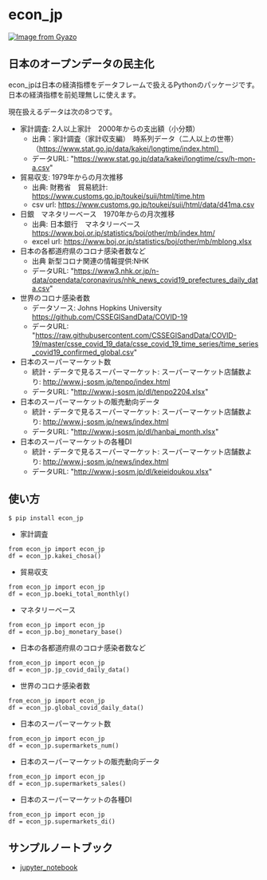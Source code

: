 # econ_jp

[![Image from Gyazo](https://i.gyazo.com/7cb486e1e9bf24d184eb9f3e5b0a7696.png)](https://gyazo.com/7cb486e1e9bf24d184eb9f3e5b0a7696)
## 日本のオープンデータの民主化

econ_jpは日本の経済指標をデータフレームで扱えるPythonのパッケージです。日本の経済指標を前処理無しに使えます。

現在扱えるデータは次の8つです。

- 家計調査: 2人以上家計　2000年からの支出額（小分類）
  - 出典：家計調査（家計収支編）　時系列データ（二人以上の世帯）（https://www.stat.go.jp/data/kakei/longtime/index.html）
  - データURL: "https://www.stat.go.jp/data/kakei/longtime/csv/h-mon-a.csv"
- 貿易収支: 1979年からの月次推移
  - 出典: 財務省　貿易統計: https://www.customs.go.jp/toukei/suii/html/time.htm
  - csv url: https://www.customs.go.jp/toukei/suii/html/data/d41ma.csv
- 日銀　マネタリーベース　1970年からの月次推移
  - 出典: 日本銀行　マネタリーベース　https://www.boj.or.jp/statistics/boj/other/mb/index.htm/
  - excel url: https://www.boj.or.jp/statistics/boj/other/mb/mblong.xlsx
- 日本の各都道府県のコロナ感染者数など
  - 出典 新型コロナ関連の情報提供:NHK
  - データURL: "https://www3.nhk.or.jp/n-data/opendata/coronavirus/nhk_news_covid19_prefectures_daily_data.csv"
- 世界のコロナ感染者数
  - データソース: Johns Hopkins University https://github.com/CSSEGISandData/COVID-19
  - データURL: "https://raw.githubusercontent.com/CSSEGISandData/COVID-19/master/csse_covid_19_data/csse_covid_19_time_series/time_series_covid19_confirmed_global.csv"
- 日本のスーパーマーケット数
  - 統計・データで見るスーパーマーケット:
    スーパーマーケット店舗数より: http://www.j-sosm.jp/tenpo/index.html
  - データURL: "http://www.j-sosm.jp/dl/tenpo2204.xlsx"
- 日本のスーパーマーケットの販売動向データ
  - 統計・データで見るスーパーマーケット: スーパーマーケット店舗数より: http://www.j-sosm.jp/news/index.html
  - データURL: "http://www.j-sosm.jp/dl/hanbai_month.xlsx"
- 日本のスーパーマーケットの各種DI
  - 統計・データで見るスーパーマーケット: スーパーマーケット店舗数より: http://www.j-sosm.jp/news/index.html
  - データURL: "http://www.j-sosm.jp/dl/keieidoukou.xlsx"

## 使い方

```
$ pip install econ_jp
```

- 家計調査
  
```
from econ_jp import econ_jp
df = econ_jp.kakei_chosa()
```

- 貿易収支

```
from econ_jp import econ_jp
df = econ_jp.boeki_total_monthly()
```

- マネタリーベース

```
from econ_jp import econ_jp
df = econ_jp.boj_monetary_base()
```

- 日本の各都道府県のコロナ感染者数など

```
from_econ_jp import econ_jp
df = econ_jp.jp_covid_daily_data()
```

- 世界のコロナ感染者数

```
from_econ_jp import econ_jp
df = econ_jp.global_covid_daily_data()
```

- 日本のスーパーマーケット数

```
from_econ_jp import econ_jp
df = econ_jp.supermarkets_num()
```

- 日本のスーパーマーケットの販売動向データ

```
from_econ_jp import econ_jp
df = econ_jp.supermarkets_sales()
```

- 日本のスーパーマーケットの各種DI

```
from_econ_jp import econ_jp
df = econ_jp.supermarkets_di()
```

## サンプルノートブック

- [jupyter_notebook](https://github.com/chomoku/econ_jp/blob/main/sample/econ_jp_sample.ipynb)